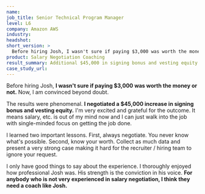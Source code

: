 ```yaml
---
name: 
job_title: Senior Technical Program Manager
level: L6
company: Amazon AWS
industry:
headshot:
short_version: >
  Before hiring Josh, I wasn't sure if paying $3,000 was worth the money or not. Now, I am convinced beyond doubt. **I negotiated a $45,000 increase in signing bonus and vesting equity.** I'm very excited and grateful for the outcome. It means salary, etc. is out of my mind now and I can just walk into the job with single-minded focus on getting the job done.
product: Salary Negotiation Coaching
result_summary: Additional $45,000 in signing bonus and vesting equity 
case_study_url:
---
```

Before hiring Josh, **I wasn't sure if paying $3,000 was worth the money or not.** Now, I am convinced beyond doubt. 

The results were phenomenal. **I negotiated a $45,000 increase in signing bonus and vesting equity.** I'm very excited and grateful for the outcome. It means salary, etc. is out of my mind now and I can just walk into the job with single-minded focus on getting the job done.

I learned two important lessons. First, always negotiate. You never know what's possible. Second, know your worth. Collect as much data and present a very strong case making it hard for the recruiter / hiring team to ignore your request.

I only have good things to say about the experience. I thoroughly enjoyed how professional Josh was. His strength is the conviction in his voice. **For anybody who is not very experienced in salary negotiation, I think they need a coach like Josh.**